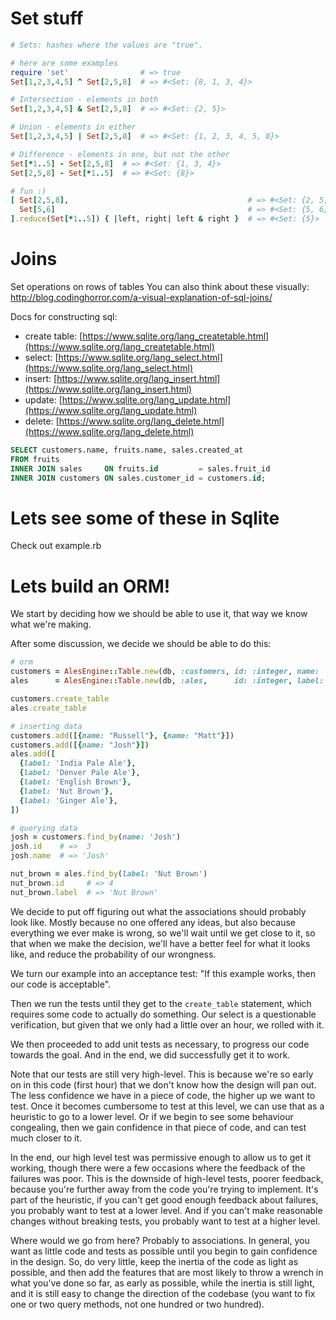 Set stuff
=========

```ruby
# Sets: hashes where the values are "true".

# here are some examples
require 'set'                # => true
Set[1,2,3,4,5] ^ Set[2,5,8]  # => #<Set: {8, 1, 3, 4}>

# Intersection - elements in both
Set[1,2,3,4,5] & Set[2,5,8]  # => #<Set: {2, 5}>

# Union - elements in either
Set[1,2,3,4,5] | Set[2,5,8]  # => #<Set: {1, 2, 3, 4, 5, 8}>

# Difference - elements in one, but not the other
Set[*1..5] - Set[2,5,8]  # => #<Set: {1, 3, 4}>
Set[2,5,8] - Set[*1..5]  # => #<Set: {8}>

# fun :)
[ Set[2,5,8],                                        # => #<Set: {2, 5, 8}>
  Set[5,6]                                           # => #<Set: {5, 6}>
].reduce(Set[*1..5]) { |left, right| left & right }  # => #<Set: {5}>
```


Joins
=====

Set operations on rows of tables
You can also think about these visually: http://blog.codinghorror.com/a-visual-explanation-of-sql-joins/

Docs for constructing sql:

* create table: [https://www.sqlite.org/lang_createtable.html](https://www.sqlite.org/lang_createtable.html)
* select:       [https://www.sqlite.org/lang_select.html](https://www.sqlite.org/lang_select.html)
* insert:       [https://www.sqlite.org/lang_insert.html](https://www.sqlite.org/lang_insert.html)
* update:       [https://www.sqlite.org/lang_update.html](https://www.sqlite.org/lang_update.html)
* delete:       [https://www.sqlite.org/lang_delete.html](https://www.sqlite.org/lang_delete.html)


```sql
SELECT customers.name, fruits.name, sales.created_at
FROM fruits
INNER JOIN sales     ON fruits.id         = sales.fruit_id
INNER JOIN customers ON sales.customer_id = customers.id;
```

Lets see some of these in Sqlite
================================

Check out example.rb


Lets build an ORM!
==================

We start by deciding how we should be able to use it,
that way we know what we're making.

After some discussion, we decide we should be able to do this:

```ruby
# orm
customers = AlesEngine::Table.new(db, :customers, id: :integer, name:  :string)
ales      = AlesEngine::Table.new(db, :ales,      id: :integer, label: :string)

customers.create_table
ales.create_table

# inserting data
customers.add([{name: "Russell"}, {name: "Matt"}])
customers.add([{name: "Josh"}])
ales.add([
  {label: 'India Pale Ale'},
  {label: 'Denver Pale Ale'},
  {label: 'English Brown'},
  {label: 'Nut Brown'},
  {label: 'Ginger Ale'},
])

# querying data
josh = customers.find_by(name: 'Josh')
josh.id    # =>  3
josh.name  # => 'Josh'

nut_brown = ales.find_by(label: 'Nut Brown')
nut_brown.id     # => 4
nut_brown.label  # => 'Nut Brown'
```

We decide to put off figuring out what the associations should probably look like.
Mostly because no one offered any ideas, but also because everything we ever make is wrong,
so we'll wait until we get close to it,
so that when we make the decision, we'll have a better feel for what it looks like,
and reduce the probability of our wrongness.

We turn our example into an acceptance test: "If this example works, then our code is acceptable".

Then we run the tests until they get to the `create_table` statement,
which requires some code to actually do something. Our select is a questionable verification,
but given that we only had a little over an hour, we rolled with it.

We then proceeded to add unit tests as necessary, to progress our code towards the goal.
And in the end, we did successfully get it to work.

Note that our tests are still very high-level.
This is because we're so early on in this code (first hour)
that we don't know how the design will pan out.
The less confidence we have in a piece of code, the higher up we want to test.
Once it becomes cumbersome to test at this level, we can use that as a heuristic
to go to a lower level.
Or if we begin to see some behaviour congealing,
then we gain confidence in that piece of code, and can test much closer to it.

In the end, our high level test was permissive enough to allow us to get it working,
though there were a few occasions where the feedback of the failures was poor.
This is the downside of high-level tests, poorer feedback, because you're further away
from the code you're trying to implement. It's part of the heuristic,
if you can't get good enough feedback about failures, you probably want to test at a lower level.
And if you can't make reasonable changes without breaking tests,
you probably want to test at a higher level.

Where would we go from here? Probably to associations.
In general, you want as little code and tests as possible until
you begin to gain confidence in the design. So, do very little,
keep the inertia of the code as light as possible, and then
add the features that are most likely to throw a wrench in what you've done so far,
as early as possible, while the inertia is still light, and it is still
easy to change the direction of the codebase (you want to fix one or two
query methods, not one hundred or two hundred).
